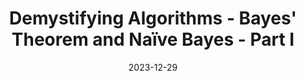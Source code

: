 ---
layout: post
title: "Demystifying Algorithms - Bayes' Theorem and Naïve Bayes - Part I"
description: "Explaining one of the cornerstones of probability theory. A critical precursor to complex probabilistic models."
date:   2023-12-29
image:  '/images/bayes-theorem.jpg'
tags:
  - "ai"
  - "probability"
---